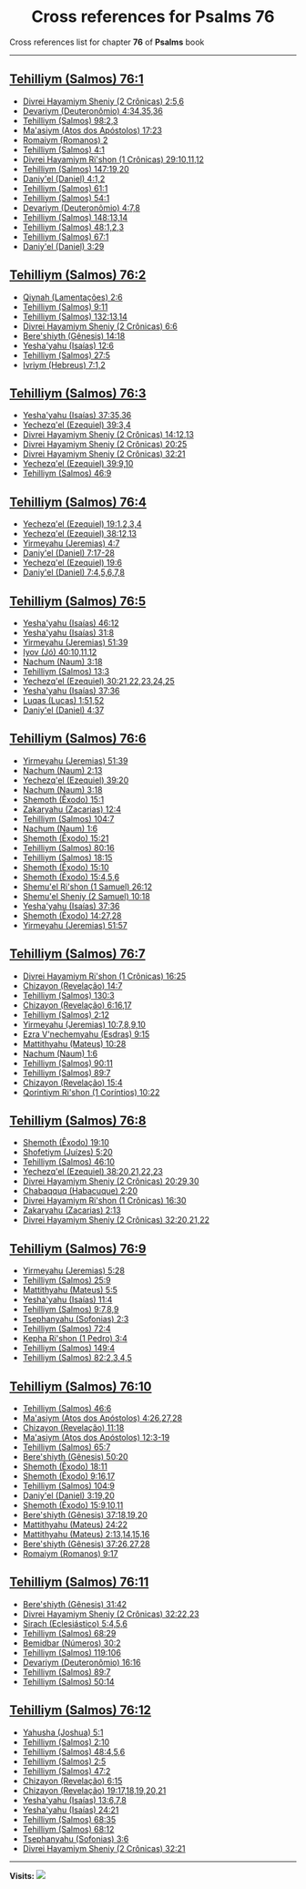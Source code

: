 <div align="center">

# Cross references for **Psalms 76**
</div>

Cross references list for chapter **76** of **Psalms** book

---

<h2 id="1"><a href="https://bible.ozzuu.com/pt_yah/Psa/76#1" target="_blank">Tehilliym (Salmos) 76:1</a></h2>

- [Divrei Hayamiym Sheniy (2 Crônicas) 2:5,6](https://bible.ozzuu.com/pt_yah/2Ch/2#5)
- [Devariym (Deuteronômio) 4:34,35,36](https://bible.ozzuu.com/pt_yah/Deu/4#34)
- [Tehilliym (Salmos) 98:2,3](https://bible.ozzuu.com/pt_yah/Psa/98#2)
- [Ma'asiym (Atos dos Apóstolos) 17:23](https://bible.ozzuu.com/pt_yah/Act/17#23)
- [Romaiym (Romanos) 2](https://bible.ozzuu.com/pt_yah/Rom/2)
- [Tehilliym (Salmos) 4:1](https://bible.ozzuu.com/pt_yah/Psa/4#1)
- [Divrei Hayamiym Ri'shon (1 Crônicas) 29:10,11,12](https://bible.ozzuu.com/pt_yah/1Ch/29#10)
- [Tehilliym (Salmos) 147:19,20](https://bible.ozzuu.com/pt_yah/Psa/147#19)
- [Daniy'el (Daniel) 4:1,2](https://bible.ozzuu.com/pt_yah/Dan/4#1)
- [Tehilliym (Salmos) 61:1](https://bible.ozzuu.com/pt_yah/Psa/61#1)
- [Tehilliym (Salmos) 54:1](https://bible.ozzuu.com/pt_yah/Psa/54#1)
- [Devariym (Deuteronômio) 4:7,8](https://bible.ozzuu.com/pt_yah/Deu/4#7)
- [Tehilliym (Salmos) 148:13,14](https://bible.ozzuu.com/pt_yah/Psa/148#13)
- [Tehilliym (Salmos) 48:1,2,3](https://bible.ozzuu.com/pt_yah/Psa/48#1)
- [Tehilliym (Salmos) 67:1](https://bible.ozzuu.com/pt_yah/Psa/67#1)
- [Daniy'el (Daniel) 3:29](https://bible.ozzuu.com/pt_yah/Dan/3#29)
<h2 id="2"><a href="https://bible.ozzuu.com/pt_yah/Psa/76#2" target="_blank">Tehilliym (Salmos) 76:2</a></h2>

- [Qiynah (Lamentações) 2:6](https://bible.ozzuu.com/pt_yah/Lam/2#6)
- [Tehilliym (Salmos) 9:11](https://bible.ozzuu.com/pt_yah/Psa/9#11)
- [Tehilliym (Salmos) 132:13,14](https://bible.ozzuu.com/pt_yah/Psa/132#13)
- [Divrei Hayamiym Sheniy (2 Crônicas) 6:6](https://bible.ozzuu.com/pt_yah/2Ch/6#6)
- [Bere'shiyth (Gênesis) 14:18](https://bible.ozzuu.com/pt_yah/Gen/14#18)
- [Yesha'yahu (Isaías) 12:6](https://bible.ozzuu.com/pt_yah/Isa/12#6)
- [Tehilliym (Salmos) 27:5](https://bible.ozzuu.com/pt_yah/Psa/27#5)
- [Ivriym (Hebreus) 7:1,2](https://bible.ozzuu.com/pt_yah/Heb/7#1)
<h2 id="3"><a href="https://bible.ozzuu.com/pt_yah/Psa/76#3" target="_blank">Tehilliym (Salmos) 76:3</a></h2>

- [Yesha'yahu (Isaías) 37:35,36](https://bible.ozzuu.com/pt_yah/Isa/37#35)
- [Yechezq'el (Ezequiel) 39:3,4](https://bible.ozzuu.com/pt_yah/Eze/39#3)
- [Divrei Hayamiym Sheniy (2 Crônicas) 14:12,13](https://bible.ozzuu.com/pt_yah/2Ch/14#12)
- [Divrei Hayamiym Sheniy (2 Crônicas) 20:25](https://bible.ozzuu.com/pt_yah/2Ch/20#25)
- [Divrei Hayamiym Sheniy (2 Crônicas) 32:21](https://bible.ozzuu.com/pt_yah/2Ch/32#21)
- [Yechezq'el (Ezequiel) 39:9,10](https://bible.ozzuu.com/pt_yah/Eze/39#9)
- [Tehilliym (Salmos) 46:9](https://bible.ozzuu.com/pt_yah/Psa/46#9)
<h2 id="4"><a href="https://bible.ozzuu.com/pt_yah/Psa/76#4" target="_blank">Tehilliym (Salmos) 76:4</a></h2>

- [Yechezq'el (Ezequiel) 19:1,2,3,4](https://bible.ozzuu.com/pt_yah/Eze/19#1)
- [Yechezq'el (Ezequiel) 38:12,13](https://bible.ozzuu.com/pt_yah/Eze/38#12)
- [Yirmeyahu (Jeremias) 4:7](https://bible.ozzuu.com/pt_yah/Jer/4#7)
- [Daniy'el (Daniel) 7:17-28](https://bible.ozzuu.com/pt_yah/Dan/7#17)
- [Yechezq'el (Ezequiel) 19:6](https://bible.ozzuu.com/pt_yah/Eze/19#6)
- [Daniy'el (Daniel) 7:4,5,6,7,8](https://bible.ozzuu.com/pt_yah/Dan/7#4)
<h2 id="5"><a href="https://bible.ozzuu.com/pt_yah/Psa/76#5" target="_blank">Tehilliym (Salmos) 76:5</a></h2>

- [Yesha'yahu (Isaías) 46:12](https://bible.ozzuu.com/pt_yah/Isa/46#12)
- [Yesha'yahu (Isaías) 31:8](https://bible.ozzuu.com/pt_yah/Isa/31#8)
- [Yirmeyahu (Jeremias) 51:39](https://bible.ozzuu.com/pt_yah/Jer/51#39)
- [Iyov (Jó) 40:10,11,12](https://bible.ozzuu.com/pt_yah/Job/40#10)
- [Nachum (Naum) 3:18](https://bible.ozzuu.com/pt_yah/Nah/3#18)
- [Tehilliym (Salmos) 13:3](https://bible.ozzuu.com/pt_yah/Psa/13#3)
- [Yechezq'el (Ezequiel) 30:21,22,23,24,25](https://bible.ozzuu.com/pt_yah/Eze/30#21)
- [Yesha'yahu (Isaías) 37:36](https://bible.ozzuu.com/pt_yah/Isa/37#36)
- [Luqas (Lucas) 1:51,52](https://bible.ozzuu.com/pt_yah/Luk/1#51)
- [Daniy'el (Daniel) 4:37](https://bible.ozzuu.com/pt_yah/Dan/4#37)
<h2 id="6"><a href="https://bible.ozzuu.com/pt_yah/Psa/76#6" target="_blank">Tehilliym (Salmos) 76:6</a></h2>

- [Yirmeyahu (Jeremias) 51:39](https://bible.ozzuu.com/pt_yah/Jer/51#39)
- [Nachum (Naum) 2:13](https://bible.ozzuu.com/pt_yah/Nah/2#13)
- [Yechezq'el (Ezequiel) 39:20](https://bible.ozzuu.com/pt_yah/Eze/39#20)
- [Nachum (Naum) 3:18](https://bible.ozzuu.com/pt_yah/Nah/3#18)
- [Shemoth (Êxodo) 15:1](https://bible.ozzuu.com/pt_yah/Exo/15#1)
- [Zakaryahu (Zacarias) 12:4](https://bible.ozzuu.com/pt_yah/Zec/12#4)
- [Tehilliym (Salmos) 104:7](https://bible.ozzuu.com/pt_yah/Psa/104#7)
- [Nachum (Naum) 1:6](https://bible.ozzuu.com/pt_yah/Nah/1#6)
- [Shemoth (Êxodo) 15:21](https://bible.ozzuu.com/pt_yah/Exo/15#21)
- [Tehilliym (Salmos) 80:16](https://bible.ozzuu.com/pt_yah/Psa/80#16)
- [Tehilliym (Salmos) 18:15](https://bible.ozzuu.com/pt_yah/Psa/18#15)
- [Shemoth (Êxodo) 15:10](https://bible.ozzuu.com/pt_yah/Exo/15#10)
- [Shemoth (Êxodo) 15:4,5,6](https://bible.ozzuu.com/pt_yah/Exo/15#4)
- [Shemu'el Ri'shon (1 Samuel) 26:12](https://bible.ozzuu.com/pt_yah/1Sm/26#12)
- [Shemu'el Sheniy (2 Samuel) 10:18](https://bible.ozzuu.com/pt_yah/2Sm/10#18)
- [Yesha'yahu (Isaías) 37:36](https://bible.ozzuu.com/pt_yah/Isa/37#36)
- [Shemoth (Êxodo) 14:27,28](https://bible.ozzuu.com/pt_yah/Exo/14#27)
- [Yirmeyahu (Jeremias) 51:57](https://bible.ozzuu.com/pt_yah/Jer/51#57)
<h2 id="7"><a href="https://bible.ozzuu.com/pt_yah/Psa/76#7" target="_blank">Tehilliym (Salmos) 76:7</a></h2>

- [Divrei Hayamiym Ri'shon (1 Crônicas) 16:25](https://bible.ozzuu.com/pt_yah/1Ch/16#25)
- [Chizayon (Revelação) 14:7](https://bible.ozzuu.com/pt_yah/Rev/14#7)
- [Tehilliym (Salmos) 130:3](https://bible.ozzuu.com/pt_yah/Psa/130#3)
- [Chizayon (Revelação) 6:16,17](https://bible.ozzuu.com/pt_yah/Rev/6#16)
- [Tehilliym (Salmos) 2:12](https://bible.ozzuu.com/pt_yah/Psa/2#12)
- [Yirmeyahu (Jeremias) 10:7,8,9,10](https://bible.ozzuu.com/pt_yah/Jer/10#7)
- [Ezra V'nechemyahu (Esdras) 9:15](https://bible.ozzuu.com/pt_yah/1Ez/9#15)
- [Mattithyahu (Mateus) 10:28](https://bible.ozzuu.com/pt_yah/Mat/10#28)
- [Nachum (Naum) 1:6](https://bible.ozzuu.com/pt_yah/Nah/1#6)
- [Tehilliym (Salmos) 90:11](https://bible.ozzuu.com/pt_yah/Psa/90#11)
- [Tehilliym (Salmos) 89:7](https://bible.ozzuu.com/pt_yah/Psa/89#7)
- [Chizayon (Revelação) 15:4](https://bible.ozzuu.com/pt_yah/Rev/15#4)
- [Qorintiym Ri'shon (1 Coríntios) 10:22](https://bible.ozzuu.com/pt_yah/1Co/10#22)
<h2 id="8"><a href="https://bible.ozzuu.com/pt_yah/Psa/76#8" target="_blank">Tehilliym (Salmos) 76:8</a></h2>

- [Shemoth (Êxodo) 19:10](https://bible.ozzuu.com/pt_yah/Exo/19#10)
- [Shofetiym (Juízes) 5:20](https://bible.ozzuu.com/pt_yah/Jdg/5#20)
- [Tehilliym (Salmos) 46:10](https://bible.ozzuu.com/pt_yah/Psa/46#10)
- [Yechezq'el (Ezequiel) 38:20,21,22,23](https://bible.ozzuu.com/pt_yah/Eze/38#20)
- [Divrei Hayamiym Sheniy (2 Crônicas) 20:29,30](https://bible.ozzuu.com/pt_yah/2Ch/20#29)
- [Chabaqquq (Habacuque) 2:20](https://bible.ozzuu.com/pt_yah/Hc/2#20)
- [Divrei Hayamiym Ri'shon (1 Crônicas) 16:30](https://bible.ozzuu.com/pt_yah/1Ch/16#30)
- [Zakaryahu (Zacarias) 2:13](https://bible.ozzuu.com/pt_yah/Zec/2#13)
- [Divrei Hayamiym Sheniy (2 Crônicas) 32:20,21,22](https://bible.ozzuu.com/pt_yah/2Ch/32#20)
<h2 id="9"><a href="https://bible.ozzuu.com/pt_yah/Psa/76#9" target="_blank">Tehilliym (Salmos) 76:9</a></h2>

- [Yirmeyahu (Jeremias) 5:28](https://bible.ozzuu.com/pt_yah/Jer/5#28)
- [Tehilliym (Salmos) 25:9](https://bible.ozzuu.com/pt_yah/Psa/25#9)
- [Mattithyahu (Mateus) 5:5](https://bible.ozzuu.com/pt_yah/Mat/5#5)
- [Yesha'yahu (Isaías) 11:4](https://bible.ozzuu.com/pt_yah/Isa/11#4)
- [Tehilliym (Salmos) 9:7,8,9](https://bible.ozzuu.com/pt_yah/Psa/9#7)
- [Tsephanyahu (Sofonias) 2:3](https://bible.ozzuu.com/pt_yah/Zep/2#3)
- [Tehilliym (Salmos) 72:4](https://bible.ozzuu.com/pt_yah/Psa/72#4)
- [Kepha Ri'shon (1 Pedro) 3:4](https://bible.ozzuu.com/pt_yah/1Pe/3#4)
- [Tehilliym (Salmos) 149:4](https://bible.ozzuu.com/pt_yah/Psa/149#4)
- [Tehilliym (Salmos) 82:2,3,4,5](https://bible.ozzuu.com/pt_yah/Psa/82#2)
<h2 id="10"><a href="https://bible.ozzuu.com/pt_yah/Psa/76#10" target="_blank">Tehilliym (Salmos) 76:10</a></h2>

- [Tehilliym (Salmos) 46:6](https://bible.ozzuu.com/pt_yah/Psa/46#6)
- [Ma'asiym (Atos dos Apóstolos) 4:26,27,28](https://bible.ozzuu.com/pt_yah/Act/4#26)
- [Chizayon (Revelação) 11:18](https://bible.ozzuu.com/pt_yah/Rev/11#18)
- [Ma'asiym (Atos dos Apóstolos) 12:3-19](https://bible.ozzuu.com/pt_yah/Act/12#3)
- [Tehilliym (Salmos) 65:7](https://bible.ozzuu.com/pt_yah/Psa/65#7)
- [Bere'shiyth (Gênesis) 50:20](https://bible.ozzuu.com/pt_yah/Gen/50#20)
- [Shemoth (Êxodo) 18:11](https://bible.ozzuu.com/pt_yah/Exo/18#11)
- [Shemoth (Êxodo) 9:16,17](https://bible.ozzuu.com/pt_yah/Exo/9#16)
- [Tehilliym (Salmos) 104:9](https://bible.ozzuu.com/pt_yah/Psa/104#9)
- [Daniy'el (Daniel) 3:19,20](https://bible.ozzuu.com/pt_yah/Dan/3#19)
- [Shemoth (Êxodo) 15:9,10,11](https://bible.ozzuu.com/pt_yah/Exo/15#9)
- [Bere'shiyth (Gênesis) 37:18,19,20](https://bible.ozzuu.com/pt_yah/Gen/37#18)
- [Mattithyahu (Mateus) 24:22](https://bible.ozzuu.com/pt_yah/Mat/24#22)
- [Mattithyahu (Mateus) 2:13,14,15,16](https://bible.ozzuu.com/pt_yah/Mat/2#13)
- [Bere'shiyth (Gênesis) 37:26,27,28](https://bible.ozzuu.com/pt_yah/Gen/37#26)
- [Romaiym (Romanos) 9:17](https://bible.ozzuu.com/pt_yah/Rom/9#17)
<h2 id="11"><a href="https://bible.ozzuu.com/pt_yah/Psa/76#11" target="_blank">Tehilliym (Salmos) 76:11</a></h2>

- [Bere'shiyth (Gênesis) 31:42](https://bible.ozzuu.com/pt_yah/Gen/31#42)
- [Divrei Hayamiym Sheniy (2 Crônicas) 32:22,23](https://bible.ozzuu.com/pt_yah/2Ch/32#22)
- [Sirach (Eclesiástico) 5:4,5,6](https://bible.ozzuu.com/pt_yah/Sir/5#4)
- [Tehilliym (Salmos) 68:29](https://bible.ozzuu.com/pt_yah/Psa/68#29)
- [Bemidbar (Números) 30:2](https://bible.ozzuu.com/pt_yah/Num/30#2)
- [Tehilliym (Salmos) 119:106](https://bible.ozzuu.com/pt_yah/Psa/119#106)
- [Devariym (Deuteronômio) 16:16](https://bible.ozzuu.com/pt_yah/Deu/16#16)
- [Tehilliym (Salmos) 89:7](https://bible.ozzuu.com/pt_yah/Psa/89#7)
- [Tehilliym (Salmos) 50:14](https://bible.ozzuu.com/pt_yah/Psa/50#14)
<h2 id="12"><a href="https://bible.ozzuu.com/pt_yah/Psa/76#12" target="_blank">Tehilliym (Salmos) 76:12</a></h2>

- [Yahusha (Joshua) 5:1](https://bible.ozzuu.com/pt_yah/Jos/5#1)
- [Tehilliym (Salmos) 2:10](https://bible.ozzuu.com/pt_yah/Psa/2#10)
- [Tehilliym (Salmos) 48:4,5,6](https://bible.ozzuu.com/pt_yah/Psa/48#4)
- [Tehilliym (Salmos) 2:5](https://bible.ozzuu.com/pt_yah/Psa/2#5)
- [Tehilliym (Salmos) 47:2](https://bible.ozzuu.com/pt_yah/Psa/47#2)
- [Chizayon (Revelação) 6:15](https://bible.ozzuu.com/pt_yah/Rev/6#15)
- [Chizayon (Revelação) 19:17,18,19,20,21](https://bible.ozzuu.com/pt_yah/Rev/19#17)
- [Yesha'yahu (Isaías) 13:6,7,8](https://bible.ozzuu.com/pt_yah/Isa/13#6)
- [Yesha'yahu (Isaías) 24:21](https://bible.ozzuu.com/pt_yah/Isa/24#21)
- [Tehilliym (Salmos) 68:35](https://bible.ozzuu.com/pt_yah/Psa/68#35)
- [Tehilliym (Salmos) 68:12](https://bible.ozzuu.com/pt_yah/Psa/68#12)
- [Tsephanyahu (Sofonias) 3:6](https://bible.ozzuu.com/pt_yah/Zep/3#6)
- [Divrei Hayamiym Sheniy (2 Crônicas) 32:21](https://bible.ozzuu.com/pt_yah/2Ch/32#21)


---

**Visits:**
![](https://profile-counter.glitch.me/visitCounter_crossrefs34/count.svg)
